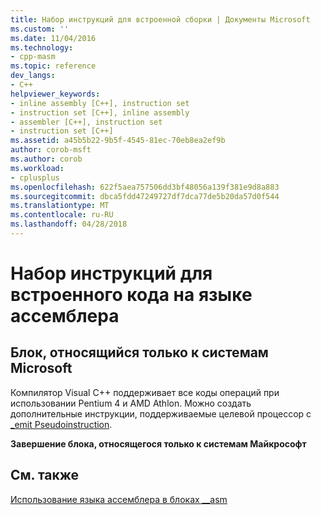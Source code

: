 ```yaml
---
title: Набор инструкций для встроенной сборки | Документы Microsoft
ms.custom: ''
ms.date: 11/04/2016
ms.technology:
- cpp-masm
ms.topic: reference
dev_langs:
- C++
helpviewer_keywords:
- inline assembly [C++], instruction set
- instruction set [C++], inline assembly
- assembler [C++], instruction set
- instruction set [C++]
ms.assetid: a45b5b22-9b5f-4545-81ec-70eb8ea2ef9b
author: corob-msft
ms.author: corob
ms.workload:
- cplusplus
ms.openlocfilehash: 622f5aea757506dd3bf48056a139f381e9d8a883
ms.sourcegitcommit: dbca5fdd47249727df7dca77de5b20da57d0f544
ms.translationtype: MT
ms.contentlocale: ru-RU
ms.lasthandoff: 04/28/2018
---
```

# <a name="instruction-set-for-inline-assembly"></a>Набор инструкций для встроенного кода на языке ассемблера
## <a name="microsoft-specific"></a>Блок, относящийся только к системам Microsoft  
 Компилятор Visual C++ поддерживает все коды операций при использовании Pentium 4 и AMD Athlon. Можно создать дополнительные инструкции, поддерживаемые целевой процессор с [_emit Pseudoinstruction](../../assembler/inline/emit-pseudoinstruction.md).  
  
 **Завершение блока, относящегося только к системам Майкрософт**  
  
## <a name="see-also"></a>См. также  
 [Использование языка ассемблера в блоках __asm](../../assembler/inline/using-assembly-language-in-asm-blocks.md)
